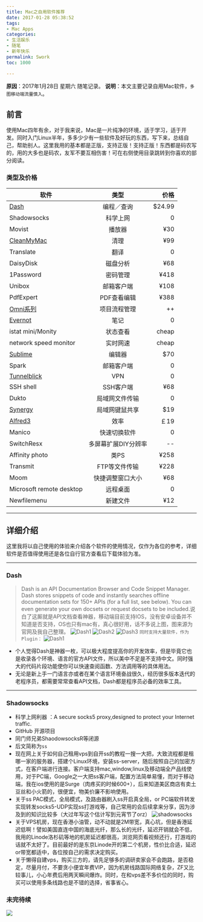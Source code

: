```yaml
---
title: Mac之自用软件推荐
date: 2017-01-28 05:38:52
tags:
- Mac Apps
categories:
- 生活娱乐
- 随笔
- 新年快乐
permalink: Swork
toc: 1000

---
```

**原因**：2017年1月28日 星期六 随笔记录。
**说明**：本文主要记录自用Mac软件，`多图移动端流量慎入`。

<!-- more -->

## 前言
使用Mac四年有余，对于我来说，Mac是一片纯净的环境，适于学习，适于开发。同时入门Linux半年，多多少少有一些软件及好玩的东西，写下来，总结自己，帮助别人。这里我用的基本都是正版，支持正版！支持正版！东西都是码农写的，用的大多也是码农，友军不要互相伤害！可在右侧使用目录跳转到你喜欢的部分阅读。
### 类型及价格
| 软件                                      | 类型                | 价格   |
| -------------                             | :-------------:     | -----: |
| [Dash](https://kapeli.com/dash)           | 编程／查询          | $24.99 |
| Shadowsocks                               | 科学上网            | 0      |
| Movist                                    | 播放器              | ¥30    |
| [CleanMyMac](http://www.mycleanmymac.com) | 清理                | ¥99    |
| Translate                                 | 翻译                | 0      |
| DaisyDisk                                 | 磁盘分析            | ¥68    |
| 1Password                                 | 密码管理            | ¥418   |
| Unibox                                    | 邮箱客户端          | ¥108   |
| PdfExpert                                 | PDF查看编辑         | ¥388   |
| [Omni系列](https://www.omnigroup.com)     | 项目流程管理        | ++     |
| [Evernot](https://www.yinxiang.com)       | 笔记                | 0      |
| istat mini/Monity                         | 状态查看            | cheap  |
| network speed monitor                     | 实时网速            | cheap  |
| [Sublime](http://www.sublimetext.com)     | 编辑器              | $70    |
| Spark                                     | 邮箱客户端          | 0      |
| [Tunnelblick](https://tunnelblick.net)    | VPN                 | 0      |
| SSH shell                                 | SSH客户端           | ¥68    |
| Dukto                                     | 局域网文件传输      | 0      |
| [Synergy](https://symless.com/synergy/)   | 局域网键鼠共享      | $19    |
| [Alfred3](https://www.alfredapp.com)      | 效率                | ￡19   |
| Manico                                    | 快速切换软件        | 0      |
| SwitchResx                                | 多屏幕扩展DIY分辨率 | --     |
| Affinity photo                            | 类PS                | ¥258   |
| Transmit                                  | FTP等文件传输       | ¥228   |
| Moom                                      | 快捷调整窗口大小    | ¥68    |
| Microsoft remote desktop                  | 远程桌面            | 0      |
| Newfilemenu                               | 新建文件            | ¥12    |
---

## 详细介绍
这里我将以自己使用的体验来介绍各个软件的使用情况，仅作为各位的参考，详细软件是否值得使用还是各位自行官方查看后下载体验为准。

---
### Dash
>Dash is an API Documentation Browser and Code Snippet Manager. Dash stores snippets of code and instantly searches offline documentation sets for 150+ APIs (for a full list, see below). You can even generate your own docsets or request docsets to be included.说白了这厮就是API文档查看神器，移动端目前支持IOS，没有安卓设备并不知道是否支持，OS也只有mac有，真心很好用，话不多说上图，图来源为官网及我自己整理。
![Dash1](http://okj8snz5g.bkt.clouddn.com/blog/dash-s1.png)
![Dash2](http://okj8snz5g.bkt.clouddn.com/blog/dash-s2.png)
![Dash3](http://okj8snz5g.bkt.clouddn.com/blog/dash-s3.png)
`同时支持大量软件，作为Plugin：`
![Dash1](http://okj8snz5g.bkt.clouddn.com/blog/dash-s4.png)

- 个人觉得Dash是神器一枚，可以极大程度提高你的开发效率，但是毕竟它也是收录各个环境、语言的官方API文件，所以美中不足是不支持中文。同时强大的代码片段功能使你可以快速查阅函数、方法调用等的具体用法。
- 无论是新上手一门语言亦或者在某个语言环境奋战很久，经历很多版本迭代的老程序员，都需要常常查看API文档，Dash都是程序员必备的效率工具。
---

### Shadowsocks

- 科学上网利器 ：A secure socks5 proxy,designed to protect your Internet traffic.
- GitHub 开源项目
- 同门师兄弟ShaodowsocksR等闭源
- 后文简称为`ss`
- 现在网上关于如何自己租用vps到自开ss的教程一搜一大把，大致流程都是租哪一家的服务器，搭建个Linux环境，安装ss-server，随后按照自己的加密方式，在客户端进行连接。客户端支持mac,window,linux及移动端全产品线使用，对于PC端，Google之一大把ss客户端，配置方法简单易懂，而对于移动端，我在ios使用的是Surge（肉疼买的时候600+），后来知道美区商店有卖土豆丝和小火箭的，很便宜，物美价廉不影响使用。
- 关于ss PAC模式，全局模式，及路由器刷入ss开启真全局，or PC端软件转发实现转发socks5-UDP实现ss打游戏等，自己常用的会后续拿来分享，因为涉及到的知识比较多（大过年写这个估计写到元宵节了orz）
![shadowsocks](http://okj8snz5g.bkt.clouddn.com/blog/shadowsocks.png)
- 关于VPS机房，现在香港小油管，动不动就是2M带宽，真心坑，但是香港延迟低啊！譬如美国直连中国的海底光纤，那么长的光纤，延迟开销就会不低，我用的Linode洛杉矶等地的机房延迟都很高，浏览网页看视频还行，打游戏的话就不太好了。目前最好的是东京Linode开的第二个机房，性价比合适，延迟or带宽都适中，各位按自己的需求决定购买。
- 关于懒得自建vps，购买三方的，请先足够多的调研卖家会不会跑路，是否稳定，尽量月付，不要贪小便宜年费VIP，因为机房线路国际网络复杂，ZF又比较事儿，小心年费后用两天瞬间爆炸。同时，在和vps差不多价位的同时，购买可以使用多条线路也是不错的选择，省事省心。

### 未完待续
![](https://ww1.sinaimg.cn/large/006tNbRwly1fc7ioyl9rij31kw0zk7wh.jpg)


